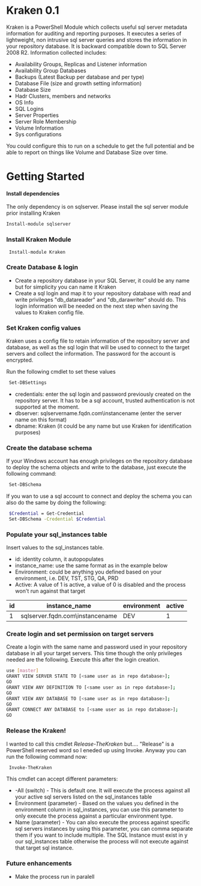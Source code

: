 # Kraken 0.1

Kraken is a PowerShell Module which collects useful sql server metadata information for auditing and reporting purposes. It executes a series of lightweight, non intrusive sql server queries and stores the information in your repository database. It is backward compatible down to SQL Server 2008 R2. Information collected includes:

  - Availability Groups, Replicas and Listener information
  - Availability Group Databases
  - Backups (Latest Backup per database and per type)
  - Database File (size and growth setting information)
  - Database Size
  - Hadr Clusters, members and networks
  - OS Info
  - SQL Logins
  - Server Properties
  - Server Role Membership
  - Volume Information
  - Sys configurations
 
You could configure this to run on a schedule to get the full potential and be able to report on things like Volume and Database Size over time.

# Getting Started
 
#### Install dependencies

The only dependency is on sqlserver. Please install the sql server module prior installing Kraken

```sh
Install-module sqlserver
```

### Install Kraken Module

```sh
 Install-module Kraken
```

### Create Database & login

  - Create a repository database in your SQL Server, it could be any name but for simplicity you can name it Kraken
  - Create a sql login and map it to your repository database with read and write privileges "db_datareader" and "db_darawriter" should do. This login information will be needed on the next step when saving the values to Kraken config file.

### Set Kraken config values

Kraken uses a config file to retain information of the repository server and database, as well as the sql login that will be used to connect to the target servers and collect the information. The password for the account is encrypted.

Run the following cmdlet to set these values

```sh
 Set-DBSettings
```
- credentials: enter the sql login and password previously created on the repository server. It has to be a sql account, trusted authentication is not supported at the moment.
- dbserver: sqlservername.fqdn.com\instancename (enter the server name on this format)
- dbname: Kraken (it could be any name but use Kraken for identification purposes)

### Create the database schema

If your Windows account has enough privileges on the repository database to deploy the schema objects and write to the database, just execute the following command:

```sh
 Set-DBSchema
```

If you wan to use a sql account to connect and deploy the schema you can also do the same by doing the following:

```sh
 $Credential = Get-Credential
 Set-DBSchema -Credential $Credential
```

### Populate your sql_instances table

Insert values to the sql_instances table.

- id: identity column, it autopopulates
- instance_name: use the same format as in the example below
- Environment: could be anything you defined based on your environment, i.e. DEV, TST, STG, QA, PRD
- Active: A value of 1 is active, a value of 0 is disabled and the process won't run against that target

| id | instance_name | environment | active |
| ------ | ------ |------ | ------ |
| 1 | sqlserver.fqdn.com\instancename | DEV | 1

### Create login and set permission on target servers

Create a login with the same name and password used in your repository database in all your target servers. This time though the only privileges needed are the following. Execute this after the login creation.

```sh
use [master]
GRANT VIEW SERVER STATE TO [<same user as in repo database>];
GO
GRANT VIEW ANY DEFINITION TO [<same user as in repo database>];
GO
GRANT VIEW ANY DATABASE TO [<same user as in repo database>];
GO
GRANT CONNECT ANY DATABASE to [<same user as in repo database>];
GO 
```

### Release the Kraken!

I wanted to call this cmdlet *Release-TheKraken* but.... "Release" is a PowerShell reserved word so I eneded up using Invoke. Anyway you can run the following command now:

```sh
 Invoke-TheKraken
```

This cmdlet can accept different parameters:

- -All (switch) - This is default one. It will execute the process against all your active sql servers listed on the sql_instances table
- Environment (parameter) - Based on the values you defined in the environment column in sql_instances, you can use this parameter to only execute the process against a particular environment type. 
- Name (parameter) - You can also execute the process against specific sql servers instances by using this parameter, you can comma separate them if you want to include multiple. The SQL Instance must exist in y our sql_instances table otherwise the process will not execute against that target sql instance.

### Future enhancements

 - Make the process run in paralell
 

 
